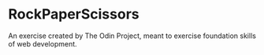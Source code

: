 # RockPaperScissors
An exercise created by The Odin Project, meant to exercise foundation skills of web development. 